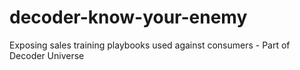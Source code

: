 # decoder-know-your-enemy
Exposing sales training playbooks used against consumers - Part of Decoder Universe
